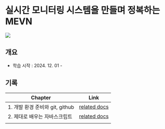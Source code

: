 # 실시간 모니터링 시스템을 만들며 정복하는 MEVN

![](https://contents.kyobobook.co.kr/sih/fit-in/458x0/pdt/9791165920876.jpg)

## 개요                                                   
- 학습 시작 : 2024. 12. 01 -

## 기록
| **Chapter**              | **Link**                                                    |
| ------------------------ | ----------------------------------------------------------- |
| 1. 개발 환경 준비와 git, github | [related docs](Etc/실시간-모니터링-시스템을-만들며-정복하는-MEVN/chapter1.md) |
| 2. 제대로 배우는 자바스크립트        | [related docs](Etc/실시간-모니터링-시스템을-만들며-정복하는-MEVN/chapter2.md) |
|                          |                                                             |
